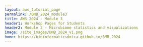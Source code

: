 ```yaml
---
layout: aws_tutorial_page
permalink: /BMB_2024_module3
title: AWS 2024 - Module 3
header1: Workshop Pages for Students
header2: Module 3 - Microbiome statistics and visualizations
image: /site_images/BMB_2024_v1.png
home: https://bioinformaticsdotca.github.io/BMB_2024
---
```

